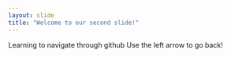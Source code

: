 ```yaml
---
layout: slide
title: "Welcome to our second slide!"
---
```

Learning to navigate through github
Use the left arrow to go back!
